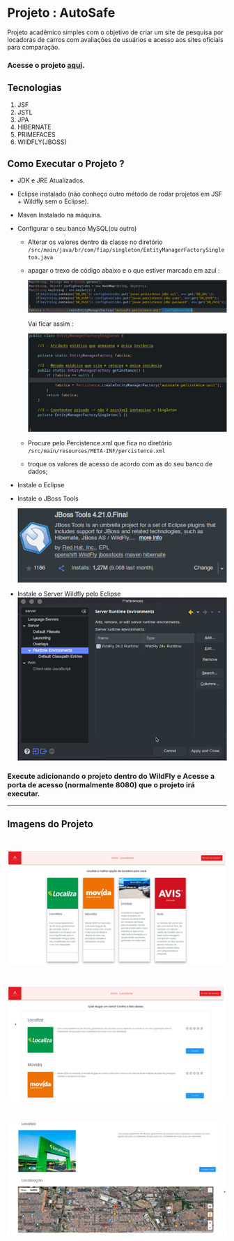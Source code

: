# Projeto : AutoSafe

Projeto acadêmico simples com o objetivo de criar um site de pesquisa por locadoras de carros com avaliações de usuários e acesso aos sites oficiais para comparação.

### Acesse o projeto [aqui](http://autosafegs.herokuapp.com/index.xhtml).

## Tecnologias

1. JSF
2. JSTL
3. JPA
4. HIBERNATE
5. PRIMEFACES
6. WIlDFLY(JBOSS)

## Como Executar o Projeto ?

- JDK e JRE Atualizados.
- Eclipse instalado (não conheço outro método de rodar projetos em JSF + Wildfly sem o Eclipse).
- Maven Instalado na máquina.
- Configurar o seu banco MySQL(ou outro)

  - Alterar os valores dentro da classe no diretório <code>/src/main/java/br/com/fiap/singleton/EntityManagerFactorySingleton.java</code>
  - apagar o trexo de código abaixo e o que estiver marcado em azul :

    ![Singleton](img/img4.png)

    Vai ficar assim :

    ![Singleton](img/img5.png)

  - Procure pelo Percistence.xml que fica no diretório <code>/src/main/resources/META-INF/percistence.xml</code>
  - troque os valores de acesso de acordo com as do seu banco de dados;

- Instale o Eclipse
- Instale o JBoss Tools

  ![JBoss](img/img6.png)

- Instale o Server Wildfly pelo Eclipse
  ![WildFly](img/img7.png)

### Execute adicionando o projeto dentro do WildFly e Acesse a porta de acesso (normalmente 8080) que o projeto irá executar.

---

## Imagens do Projeto

<br />

![alt](img/img1.png)

<br/>

![alt](img/img2.png)

<br/>

![alt](img/img3.png)
